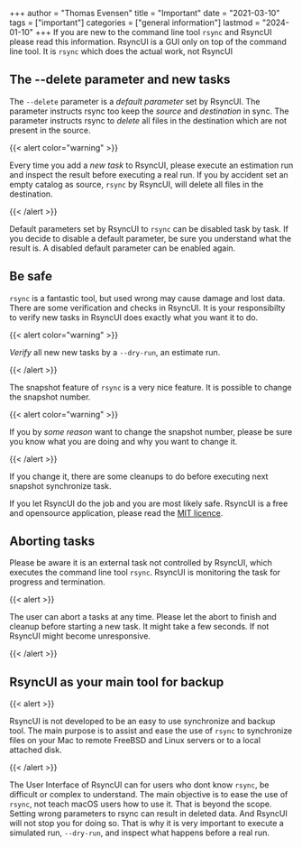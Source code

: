 +++
author = "Thomas Evensen"
title = "Important"
date = "2021-03-10"
tags = ["important"]
categories = ["general information"]
lastmod = "2024-01-10"
+++
If you are new to the command line tool `rsync` and RsyncUI please read this information. RsyncUI is a GUI only on top of the command line tool. It is `rsync` which does the actual work, not RsyncUI

## The --delete parameter and new tasks

The `--delete` parameter is a *default parameter* set by RsyncUI. The parameter instructs rsync too keep the *source* and *destination* in sync. The parameter instructs rsync to *delete* all files in the destination which are not present in the source. 

{{< alert color="warning" >}}

Every time you add a *new task* to RsyncUI, please execute an estimation run and inspect the result before executing a real run. If you by accident set an empty catalog as source, `rsync` by RsyncUI, will delete all files in the destination.

{{< /alert >}}

Default parameters set by RsyncUI to `rsync` can be disabled task by task. If you decide to disable a default parameter, be sure you understand what the result is. A disabled default parameter can be enabled again.

## Be safe

`rsync` is a fantastic tool, but used wrong may cause damage and lost data. There are some verification and checks in RsyncUI. It is your responsibilty to verify new tasks in RsyncUI does exactly what you want it to do.

{{< alert color="warning" >}}

 *Verify* all new new tasks by a `--dry-run`, an estimate run.

{{< /alert >}}

The snapshot feature of `rsync` is a very nice feature. It is possible to change the snapshot number. 

{{< alert color="warning" >}}

If you by *some reason* want to change the snapshot number, please be sure you know what you are doing and why you want to change it. 

{{< /alert >}}

If you change it, there are some cleanups to do before executing next snapshot synchronize task.

If you let RsyncUI do the job and you are most likely safe. RsyncUI is a free and opensource application, please read the [MIT licence](https://github.com/rsyncOSX/RsyncUI/blob/main/Licence.MD).

## Aborting tasks

Please be aware it is an external task not controlled by RsyncUI, which executes the command line tool `rsync`. RsyncUI is monitoring the task for progress and termination. 

{{< alert >}}

The user can abort a tasks at any time. Please let the abort to finish and cleanup before starting a new task. It might take a few seconds. If not RsyncUI might become unresponsive.

{{< /alert >}}

## RsyncUI as your main tool for backup

{{< alert >}}

RsyncUI is not developed to be an easy to use synchronize and backup tool. The main purpose is to assist and ease the use of `rsync` to synchronize files on your Mac to remote FreeBSD and Linux servers or to a local attached disk. 

{{< /alert >}}

The User Interface of RsyncUI can for users who dont know `rsync`, be difficult or complex to understand. The main objective is to ease the use of `rsync`, not teach macOS users how to use it. That is beyond the scope. Setting wrong parameters to rsync can result in deleted data. And RsyncUI will not stop you for doing so. That is why it is very important to execute a simulated run, `--dry-run`, and inspect what happens before a real run.

